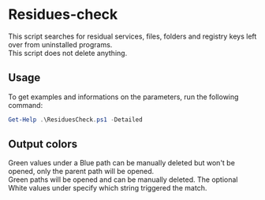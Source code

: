# Residues-check
This script searches for residual services, files, folders and registry keys left over from uninstalled programs.<br>
This script does not delete anything.

## Usage
To get examples and informations on the parameters, run the following command:
``` Powershell
Get-Help .\ResiduesCheck.ps1 -Detailed
```

## Output colors
Green values under a Blue path can be manually deleted but won't be opened, only the parent path will be opened.<br>
Green paths will be opened and can be manually deleted. The optional White values under specify which string triggered the match.
